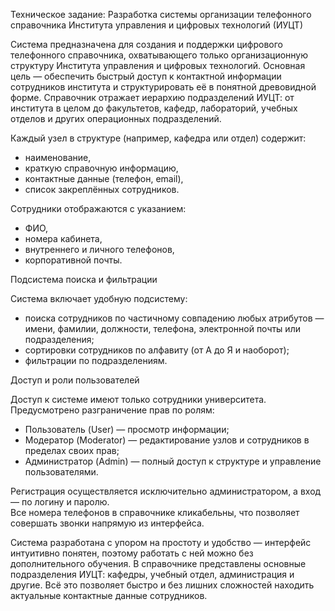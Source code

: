 Техническое задание: Разработка системы организации телефонного справочника Института управления и цифровых технологий (ИУЦТ)

Система предназначена для создания и поддержки цифрового телефонного справочника, охватывающего только организационную структуру Института управления и цифровых технологий. Основная цель — обеспечить быстрый доступ к контактной информации сотрудников института и структурировать её в понятной древовидной форме. Справочник отражает иерархию подразделений ИУЦТ: от института в целом до факультетов, кафедр, лабораторий, учебных отделов и других операционных подразделений.

Каждый узел в структуре (например, кафедра или отдел) содержит:
- наименование,
- краткую справочную информацию,
- контактные данные (телефон, email),
- список закреплённых сотрудников.

Сотрудники отображаются с указанием:
- ФИО,
- номера кабинета,
- внутреннего и личного телефонов,
- корпоративной почты.

 Подсистема поиска и фильтрации

Система включает удобную подсистему:
- поиска сотрудников по частичному совпадению любых атрибутов — имени, фамилии, должности, телефона, электронной почты или подразделения;
- сортировки сотрудников по алфавиту (от А до Я и наоборот);
- фильтрации по подразделениям.

Доступ и роли пользователей

Доступ к системе имеют только сотрудники университета.  
Предусмотрено разграничение прав по ролям:

- Пользователь (User) — просмотр информации;
- Модератор (Moderator) — редактирование узлов и сотрудников в пределах своих прав;
- Администратор (Admin) — полный доступ к структуре и управление пользователями.

Регистрация осуществляется исключительно администратором, а вход — по логину и паролю.  
Все номера телефонов в справочнике кликабельны, что позволяет совершать звонки напрямую из интерфейса.

Система разработана с упором на простоту и удобство — интерфейс интуитивно понятен, поэтому работать с ней можно без дополнительного обучения. В справочнике представлены основные подразделения ИУЦТ: кафедры, учебный отдел, администрация и другие. Всё это позволяет быстро и без лишних сложностей находить актуальные контактные данные сотрудников.
